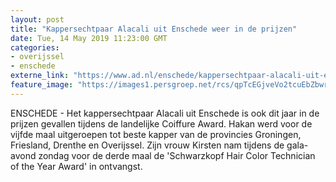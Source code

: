 ```yaml
---
layout: post
title: "Kappersechtpaar Alacali uit Enschede weer in de prijzen"
date: Tue, 14 May 2019 11:23:00 GMT
categories: 
- overijssel 
- enschede 
externe_link: "https://www.ad.nl/enschede/kappersechtpaar-alacali-uit-enschede-weer-in-de-prijzen~aa1bfb39/"
feature_image: "https://images1.persgroep.net/rcs/qpTcEGjveVo2tcuEbZbwri-T0dw/diocontent/122326381/_fitwidth/400/?appId=21791a8992982cd8da851550a453bd7f&quality=0.7"
---
```


ENSCHEDE - Het kappersechtpaar Alacali uit Enschede is ook dit jaar in de prijzen gevallen tijdens de landelijke Coiffure Award. Hakan werd voor de vijfde maal uitgeroepen tot beste kapper van de provincies Groningen, Friesland, Drenthe en Overijssel. Zijn vrouw Kirsten nam tijdens de gala-avond zondag voor de derde maal de 'Schwarzkopf Hair Color Technician of the Year Award' in ontvangst.
